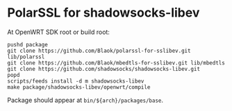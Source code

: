 # PolarSSL for shadowsocks-libev

At OpenWRT SDK root or build root:

```
pushd package
git clone https://github.com/Blaok/polarssl-for-sslibev.git lib/polarssl
git clone https://github.com/Blaok/mbedtls-for-sslibev.git lib/mbedtls
git clone https://github.com/shadowsocks/shadowsocks-libev.git
popd
scripts/feeds install -d m shadowsocks-libev
make package/shadowsocks-libev/openwrt/compile
```

Package should appear at `bin/${arch}/packages/base`.
